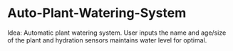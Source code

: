 # Auto-Plant-Watering-System
Idea: Automatic plant watering system. User inputs the name and age/size of the plant and hydration sensors maintains water level for optimal.
